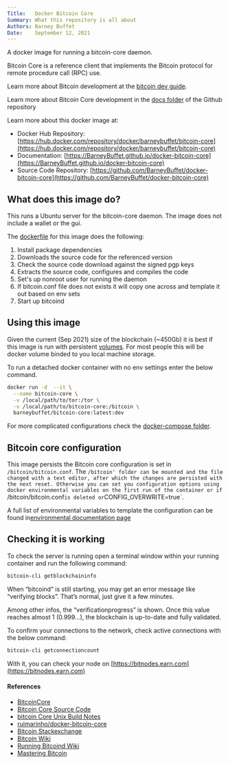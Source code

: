 ```yaml
---
Title:   Docker Bitcoin Core
Summary: What this repository is all about
Authors: Barney Buffet
Date:    September 12, 2021
---
```


A docker image for running a bitcoin-core daemon.

Bitcoin Core is a reference client that implements the Bitcoin protocol for remote procedure call (RPC) use. 

Learn more about Bitcoin development at the [bitcoin dev guide](https://developer.bitcoin.org/devguide/).

Learn more about Bitcoin Core development in the [docs folder](https://bitcoin.org/en/bitcoin-core/contribute/documentation) of the Github repository

Learn more about this docker image at:

* Docker Hub Repository: [https://hub.docker.com/repository/docker/barneybuffet/bitcoin-core](https://hub.docker.com/repository/docker/barneybuffet/bitcoin-core)
* Documentation: [https://BarneyBuffet.github.io/docker-bitcoin-core](https://BarneyBuffet.github.io/docker-bitcoin-core)
* Source Code Repository: [https://github.com/BarneyBuffet/docker-bitcoin-core](https://github.com/BarneyBuffet/docker-bitcoin-core)

## What does this image do?

This runs a Ubuntu server for the bitcoin-core daemon. The image does not include a wallet or the gui.

The [dockerfile](https://github.com/BarneyBuffet/docker-bitcoin-core/blob/main/Dockerfile) for this image does the following:

1. Install package dependencies
2. Downloads the source code for the referenced version
3. Check the source code download against the signed pgp keys
4. Extracts the source code, configures and compiles the code
5. Set's up nonroot user for running the daemon
6. If bitcoin.conf file does not exists it will copy one across and template it out based on env sets
7. Start up bitcoind

## Using this image

Given the current (Sep 2021) size of the blockchain (~450Gb) it is best if this image is run with persistent [volumes](https://docs.docker.com/engine/reference/commandline/volume_create/). For most people this will be docker volume binded to you local machine storage.

To run a detached docker container with no env settings enter the below command.

```bash
docker run -d  --it \
  --name bitcoin-core \
  -v /local/path/to/tor:/tor \
  -v /local/path/to/bitcoin-core:/bitcoin \
  barneybuffet/bitcoin-core:latest:dev
```

For more complicated configurations check the [docker-compose folder](https://github.com/BarneyBuffet/docker-bitcoin-core/blob/main/docker-compose/).

## Bitcoin core configuration

This image persists the Bitcoin core configuration is set in `/bitcoin/bitcoin.conf`. The `/bitcoin' folder can be mounted and the file changed with a text editor, after which the changes are persisted with the next reset. Otherwise you can set you configuration options using docker environmental variables on the first run of the container or if `/bitcoin/bitcoin.conf` is deleted or `CONFIG_OVERWRITE=true`.

A full list of environmental variables to template the configuration can be found in[environmental documentation page](https://barneybuffet.github.io/docker-bitcoin-core/environmental/)

## Checking it is working

To check the server is running open a terminal window within your running container and run the following command:

```bash
bitcoin-cli getblockchaininfo
```

When “bitcoind” is still starting, you may get an error message like “verifying blocks”. That’s normal, just give it a few minutes.

Among other infos, the “verificationprogress” is shown. Once this value reaches almost 1 (0.999…), the blockchain is up-to-date and fully validated.

To confirm your connections to the network, check active connections with the below command:

```bash
bitcoin-cli getconnectioncount 
```

With it, you can check your node on [https://bitnodes.earn.com](https://bitnodes.earn.com)

#### References

* [BitcoinCore](https://bitcoin.org/en/bitcoin-core/)
* [Bitcoin Core Source Code](https://github.com/bitcoin/bitcoin)
* [bitcoin Core Unix Build Notes](https://github.com/bitcoin/bitcoin/blob/master/doc/build-unix.md)
* [ruimarinho/docker-bitcoin-core](https://github.com/ruimarinho/docker-bitcoin-core)
* [Bitcoin Stackexchange](https://bitcoin.stackexchange.com/)
* [Bitcoin Wiki](https://en.bitcoin.it/wiki/Main_Page)
* [Running Bitcoind Wiki](https://en.bitcoinwiki.org/wiki/Running_Bitcoind)
* [Mastering Bitcoin](https://github.com/bitcoinbook/bitcoinbook)